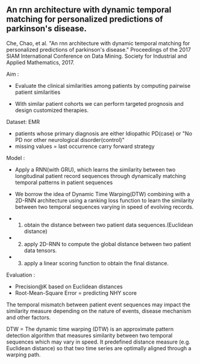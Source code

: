 ## An rnn architecture with dynamic temporal matching for personalized predictions of parkinson's disease.
Che, Chao, et al. "An rnn architecture with dynamic temporal matching for personalized predictions of parkinson's disease." Proceedings of the 2017 SIAM International Conference on Data Mining. Society for Industrial and Applied Mathematics, 2017.

Aim :

- Evaluate the clinical similarities among patients by computing pairwise patient similarities

 - With similar patient cohorts we can perform targeted prognosis and design customized therapies.

Dataset: EMR

- patients whose primary diagnosis are either Idiopathic PD(case) or "No PD nor other neurological disorder(control)"
- missing values = last occurrence carry forward strategy

Model :

 - Apply a RNN(with GRU), which learns the similarity between two longitudinal patient record sequences through dynamically matching temporal patterns in patient sequences

 - We borrow the idea of Dynamic Time Warping(DTW) combining with a 2D-RNN architecture using a ranking loss function to learn the similarity between two temporal sequences varying in speed of evolving records.

 - 1. obtain the distance between two patient data sequences.(Euclidean distance)

 - 2. apply 2D-RNN to compute the global distance between two patient data tensors.

 - 3. apply a linear scoring function to obtain the final distance.


Evaluation :

 - Precision@K based on Euclidean distances
 - Root-Mean-Square Error = predicting NHY score

The temporal mismatch between patient event sequences may impact the similarity measure depending on the nature of events, disease mechanism and other factors.

DTW = The dynamic time warping (DTW) is an approximate pattern detection algorithm that measures similarity between two temporal sequences which may vary in speed. It predefined distance measure (e.g. Euclidean distance) so that two time series are optimally aligned through a warping path.